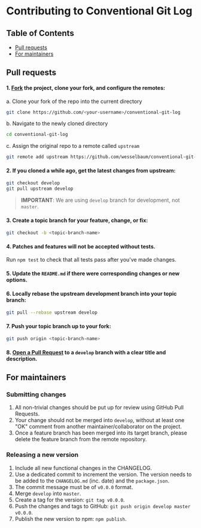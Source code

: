 # Contributing to Conventional Git Log

## Table of Contents

- [Pull requests](#pull-requests)
- [For maintainers](#for-maintainers)

## Pull requests

#### 1. [Fork](http://help.github.com/fork-a-repo/) the project, clone your fork, and configure the remotes:

a. Clone your fork of the repo into the current directory
```bash
git clone https://github.com/<your-username>/conventional-git-log
```

b. Navigate to the newly cloned directory
```bash
cd conventional-git-log
```

c. Assign the original repo to a remote called `upstream`
```bash
git remote add upstream https://github.com/wesselbaum/conventional-git-log
```

#### 2. If you cloned a while ago, get the latest changes from upstream:

```bash
git checkout develop
git pull upstream develop
```

> **IMPORTANT**: We are using `develop` branch for development, not `master`.

#### 3. Create a topic branch for your feature, change, or fix:

```bash
git checkout -b <topic-branch-name>
```

#### 4. Patches and features will not be accepted without tests.
Run `npm test` to check that all tests pass after you've made changes.

#### 5. Update the `README.md` if there were corresponding changes or new options.

#### 6. Locally rebase the upstream development branch into your topic branch:

```bash
git pull --rebase upstream develop
```

#### 7. Push your topic branch up to your fork:
```bash
git push origin <topic-branch-name>
```

#### 8. [Open a Pull Request](https://help.github.com/articles/using-pull-requests/) to a `develop` branch with a clear title and description.

## For maintainers

### Submitting changes

1. All non-trivial changes should be put up for review using GitHub Pull Requests.
2. Your change should not be merged into `develop`, without at least one "OK" comment
   from another maintainer/collaborator on the project.
3. Once a feature branch has been merged into its target branch, please delete
   the feature branch from the remote repository.

### Releasing a new version

1. Include all new functional changes in the CHANGELOG.
2. Use a dedicated commit to increment the version. The version needs to be
   added to the `CHANGELOG.md` (inc. date) and the `package.json`.
3. The commit message must be of `v0.0.0` format.
4. Merge `develop` into `master`.
5. Create a tag for the version: `git tag v0.0.0`.
6. Push the changes and tags to GitHub: `git push origin develop master v0.0.0`.
7. Publish the new version to npm: `npm publish`.

